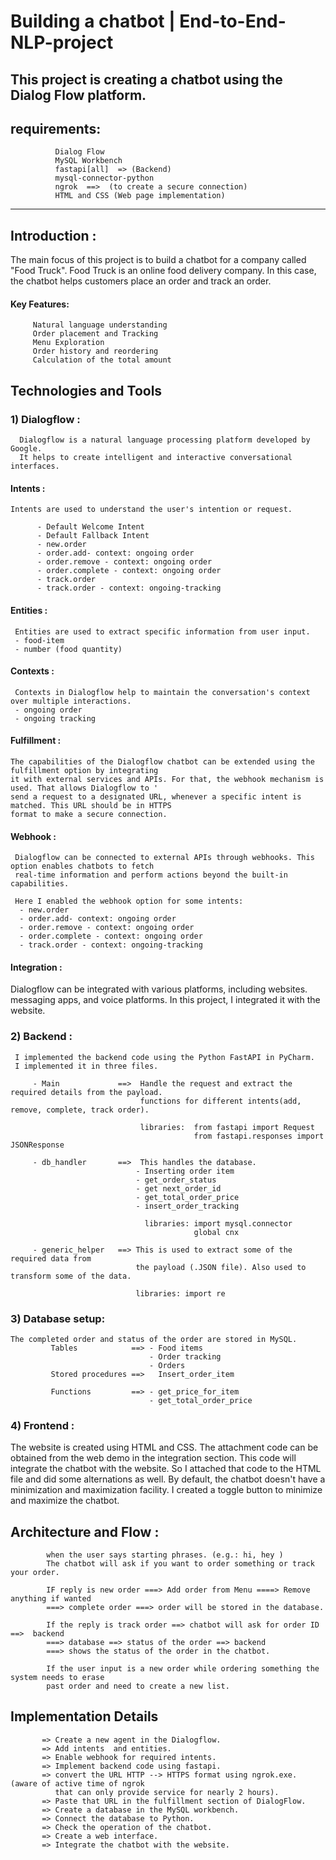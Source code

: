 # Building a chatbot | End-to-End-NLP-project
This project is creating a chatbot using the Dialog Flow platform.
------------------------------------------------------------------------------------------------------------------------------------------------------------------------------------------------
## requirements:</br>
              Dialog Flow 
              MySQL Workbench
              fastapi[all]  => (Backend) 
              mysql-connector-python
              ngrok  ==>  (to create a secure connection) 
              HTML and CSS (Web page implementation)

------------------------------------------------------------------------------------------------------------------------------------------------------------------------------------------------
## Introduction : </br>
The main focus of this project is to build a chatbot for a company called "Food Truck". Food Truck is an online food delivery company.
In this case, the chatbot helps customers place an order and track an order.
   #### Key Features: </br>
         Natural language understanding
         Order placement and Tracking
         Menu Exploration
         Order history and reordering
         Calculation of the total amount
## Technologies and Tools
### 1) Dialogflow  : 
      Dialogflow is a natural language processing platform developed by Google. 
      It helps to create intelligent and interactive conversational interfaces.
         
#### Intents      :   
    Intents are used to understand the user's intention or request. 
    
          - Default Welcome Intent
          - Default Fallback Intent
          - new.order
          - order.add- context: ongoing order
          - order.remove - context: ongoing order
          - order.complete - context: ongoing order
          - track.order
          - track.order - context: ongoing-tracking
           

#### Entities     : 
     Entities are used to extract specific information from user input.
     - food-item
     - number (food quantity)

#### Contexts     :
     Contexts in Dialogflow help to maintain the conversation's context over multiple interactions.
     - ongoing order
     - ongoing tracking

#### Fulfillment  :
    The capabilities of the Dialogflow chatbot can be extended using the fulfillment option by integrating 
    it with external services and APIs. For that, the webhook mechanism is used. That allows Dialogflow to '
    send a request to a designated URL, whenever a specific intent is matched. This URL should be in HTTPS 
    format to make a secure connection. 
 
#### Webhook      :
     Dialogflow can be connected to external APIs through webhooks. This option enables chatbots to fetch 
     real-time information and perform actions beyond the built-in capabilities. 
     
     Here I enabled the webhook option for some intents:
      - new.order
      - order.add- context: ongoing order
      - order.remove - context: ongoing order
      - order.complete - context: ongoing order
      - track.order - context: ongoing-tracking

#### Integration    :
  Dialogflow can be integrated with various platforms, including websites. 
  messaging apps, and voice platforms. In this project, I integrated it with the website.


### 2) Backend       :
     I implemented the backend code using the Python FastAPI in PyCharm. 
     I implemented it in three files.  
   
         - Main             ==>  Handle the request and extract the required details from the payload. 
                                 functions for different intents(add, remove, complete, track order).
                                 
                                 libraries:  from fastapi import Request
                                             from fastapi.responses import JSONResponse
                             
         - db_handler       ==>  This handles the database. 
                                - Inserting order item
                                - get_order_status
                                - get next_order_id
                                - get_total_order_price
                                - insert_order_tracking
                                
                                  libraries: import mysql.connector
                                             global cnx
          
         - generic_helper   ==> This is used to extract some of the required data from 
                                the payload (.JSON file). Also used to transform some of the data.

                                libraries: import re              

### 3) Database setup: 

    The completed order and status of the order are stored in MySQL. 
             Tables            ==> - Food items
                                   - Order tracking
                                   - Orders
             Stored procedures ==>   Insert_order_item

             Functions         ==> - get_price_for_item
                                   - get_total_order_price
 
### 4) Frontend      :

The website is created using HTML and CSS. The attachment code can be obtained from the 
web demo in the integration section. This code will integrate the chatbot with the website. 
So I attached that code to the HTML file and did some alternations as well. By default,
the chatbot doesn't have a minimization and maximization facility.
I created a toggle button to minimize and maximize the chatbot.

## Architecture and Flow : </br>


            when the user says starting phrases. (e.g.: hi, hey ) 
            The chatbot will ask if you want to order something or track your order.
            
            IF reply is new order ===> Add order from Menu ====> Remove anything if wanted
            ===> complete order ===> order will be stored in the database.
            
            If the reply is track order ==> chatbot will ask for order ID ==>  backend  
            ===> database ==> status of the order ==> backend 
            ===> shows the status of the order in the chatbot.

            If the user input is a new order while ordering something the system needs to erase
            past order and need to create a new list.

## Implementation Details


           => Create a new agent in the Dialogflow. 
           => Add intents  and entities.
           => Enable webhook for required intents.
           => Implement backend code using fastapi.
           => convert the URL HTTP --> HTTPS format using ngrok.exe. (aware of active time of ngrok
              that can only provide service for nearly 2 hours).
           => Paste that URL in the fulfillment section of DialogFlow.
           => Create a database in the MySQL workbench.
           => Connect the database to Python.
           => Check the operation of the chatbot.
           => Create a web interface.
           => Integrate the chatbot with the website.
           
              
            









              
              
              
              
                
